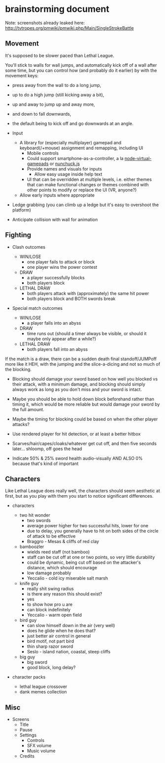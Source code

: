 
# brainstorming document

Note: screenshots already leaked here: http://tvtropes.org/pmwiki/pmwiki.php/Main/SingleStrokeBattle

## Movement

It's supposed to be slower paced than Lethal League.

You'll stick to walls for wall jumps, and automatically kick off of a wall after some time,
but you can control how (and probably do it earlier) by with the movement keys:

* press away from the wall to do a long jump,
* up to do a high jump (still kicking away a bit),
* up and away to jump up and away more,
* and down to fall downwards,
* the default being to kick off and go downwards at an angle.

* Input
	* A library for (especially multiplayer) gamepad and keyboard(/+mouse) assignment and remapping, including UI
		* Mobile controls
		* Could support smartphone-as-a-controller, a la [node-virtual-gamepads](https://github.com/miroof/node-virtual-gamepads) or [nunchuck.js](https://github.com/ehzhang/nunchuck)
		* Provide names and visuals for inputs
			* Allow easy usage inside help text
		* UI that can be overridden at multiple levels,
		  i.e. either themes that can make functional changes or
		  themes combined with other points to modify or replace the UI
		  (VR, anyone?)
	* Allow early inputs where appropriate

* Ledge grabbing (you can climb up a ledge but it's easy to overshoot the platform)

* Anticipate collision with wall for animation


## Fighting

* Clash outcomes
	* WIN/LOSE
		* one player fails to attack or block
		* one player wins the power contest
	* DRAW
		* a player successfully blocks
		* both players block
	* LETHAL DRAW
		* both players attack with (approximately) the same hit power
		* both players block and BOTH swords break

* Special match outcomes
	* WIN/LOSE
		* a player falls into an abyss
	* DRAW
		* time runs out (should a timer always be visible, or should it maybe only appear after a while?)
	* LETHAL DRAW
		* both players fall into an abyss

If the match is a draw,
there can be a sudden death final standoff/JUMPoff more like it HEH,
with the jumping and the slice-a-dicing and not so much of the blocking.

* Blocking should damage your sword based on how well you blocked vs their attack, with a minimum damage,
  and blocking should simply always work as long as you don't miss and your sword is intact.

* Maybe you should be able to hold down block beforehand rather than timing it,
  which would be more reliable but would damage your sword by the full amount.

* Maybe the timing for blocking could be based on when the other player attacks?

* Use rendered player for hit detection, or at least a better hitbox

* Scarves/hair/capes/cloaks/whatever get cut off, and then five seconds later... shloomp, off goes the head

* Indicate 50% & 25% sword health audio-visually
AND ALSO 0% because that's kind of important


## Characters

Like Lethal League does really well,
the characters should seem aesthetic at first,
but as you play with them you start to notice significant differences.

* characters
	* two hit wonder
		* two swords
		* average power higher for two successful hits, lower for one
		* due to delay, you generally have to hit on both sides of the circle of attack to be effective
		* Braggro - Mesas & cliffs of red clay
	* bamboozler
		* wields reed staff (not bamboo)
		* staff can be cut off at one or two points, so very little durability
		* could be dynamic, being cut off based on the attacker's distance, which should encourage
		* low damage probably
		* Yeccalio - cold icy miserable salt marsh
	* knife guy
		* really shit swing radius
		* is there any reason this should exist?
		* yes
		* to show how pro u are
		* can block indefinitely
		* Yeccalio - warm open field
	* bird guy
		* can slow himself down in the air (very well)
		* does he glide when he does that?
		* just better air control in general
		* bird motif, not part bird
		* thin sharp razor sword
		* Seslo - island nation, coastal, steep cliffs
	* big guy
		* big sword
		* good block, long delay?

* character packs
	* lethal league crossover
	* dank memes collection


## Misc

* Screens
	* Title
	* Pause
	* Settings
		* Controls
		* SFX volume
		* Music volume
	* Credits
